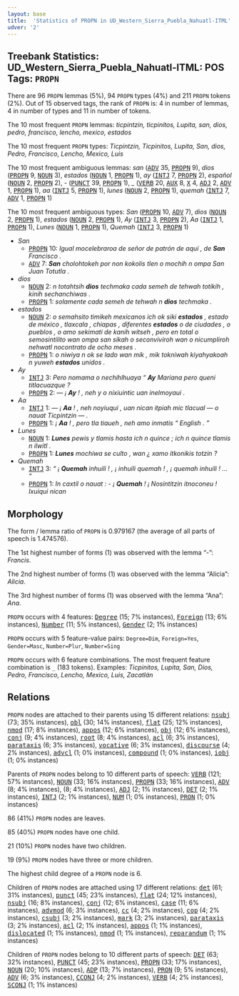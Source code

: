 ```yaml
---
layout: base
title:  'Statistics of PROPN in UD_Western_Sierra_Puebla_Nahuatl-ITML'
udver: '2'
---
```


## Treebank Statistics: UD_Western_Sierra_Puebla_Nahuatl-ITML: POS Tags: `PROPN`

There are 96 `PROPN` lemmas (5%), 94 `PROPN` types (4%) and 211 `PROPN` tokens (2%).
Out of 15 observed tags, the rank of `PROPN` is: 4 in number of lemmas, 4 in number of types and 11 in number of tokens.

The 10 most frequent `PROPN` lemmas: <em>ticpintzin, ticpinitos, Lupita, san, dios, pedro, francisco, lencho, mexico, estados</em>

The 10 most frequent `PROPN` types:  <em>Ticpintzin, Ticpinitos, Lupita, San, dios, Pedro, Francisco, Lencho, Mexico, Luis</em>

The 10 most frequent ambiguous lemmas: <em>san</em> (<tt><a href="nhi_itml-pos-ADV.html">ADV</a></tt> 35, <tt><a href="nhi_itml-pos-PROPN.html">PROPN</a></tt> 9), <em>dios</em> (<tt><a href="nhi_itml-pos-PROPN.html">PROPN</a></tt> 9, <tt><a href="nhi_itml-pos-NOUN.html">NOUN</a></tt> 3), <em>estados</em> (<tt><a href="nhi_itml-pos-NOUN.html">NOUN</a></tt> 1, <tt><a href="nhi_itml-pos-PROPN.html">PROPN</a></tt> 1), <em>ay</em> (<tt><a href="nhi_itml-pos-INTJ.html">INTJ</a></tt> 7, <tt><a href="nhi_itml-pos-PROPN.html">PROPN</a></tt> 2), <em>español</em> (<tt><a href="nhi_itml-pos-NOUN.html">NOUN</a></tt> 2, <tt><a href="nhi_itml-pos-PROPN.html">PROPN</a></tt> 2), <em>-</em> (<tt><a href="nhi_itml-pos-PUNCT.html">PUNCT</a></tt> 39, <tt><a href="nhi_itml-pos-PROPN.html">PROPN</a></tt> 1), <em>_</em> (<tt><a href="nhi_itml-pos-VERB.html">VERB</a></tt> 20, <tt><a href="nhi_itml-pos-AUX.html">AUX</a></tt> 8, <tt><a href="nhi_itml-pos-X.html">X</a></tt> 4, <tt><a href="nhi_itml-pos-ADJ.html">ADJ</a></tt> 2, <tt><a href="nhi_itml-pos-ADV.html">ADV</a></tt> 1, <tt><a href="nhi_itml-pos-PROPN.html">PROPN</a></tt> 1), <em>aa</em> (<tt><a href="nhi_itml-pos-INTJ.html">INTJ</a></tt> 5, <tt><a href="nhi_itml-pos-PROPN.html">PROPN</a></tt> 1), <em>lunes</em> (<tt><a href="nhi_itml-pos-NOUN.html">NOUN</a></tt> 2, <tt><a href="nhi_itml-pos-PROPN.html">PROPN</a></tt> 1), <em>quemah</em> (<tt><a href="nhi_itml-pos-INTJ.html">INTJ</a></tt> 7, <tt><a href="nhi_itml-pos-ADV.html">ADV</a></tt> 1, <tt><a href="nhi_itml-pos-PROPN.html">PROPN</a></tt> 1)

The 10 most frequent ambiguous types:  <em>San</em> (<tt><a href="nhi_itml-pos-PROPN.html">PROPN</a></tt> 10, <tt><a href="nhi_itml-pos-ADV.html">ADV</a></tt> 7), <em>dios</em> (<tt><a href="nhi_itml-pos-NOUN.html">NOUN</a></tt> 2, <tt><a href="nhi_itml-pos-PROPN.html">PROPN</a></tt> 1), <em>estados</em> (<tt><a href="nhi_itml-pos-NOUN.html">NOUN</a></tt> 2, <tt><a href="nhi_itml-pos-PROPN.html">PROPN</a></tt> 1), <em>Ay</em> (<tt><a href="nhi_itml-pos-INTJ.html">INTJ</a></tt> 3, <tt><a href="nhi_itml-pos-PROPN.html">PROPN</a></tt> 2), <em>Aa</em> (<tt><a href="nhi_itml-pos-INTJ.html">INTJ</a></tt> 1, <tt><a href="nhi_itml-pos-PROPN.html">PROPN</a></tt> 1), <em>Lunes</em> (<tt><a href="nhi_itml-pos-NOUN.html">NOUN</a></tt> 1, <tt><a href="nhi_itml-pos-PROPN.html">PROPN</a></tt> 1), <em>Quemah</em> (<tt><a href="nhi_itml-pos-INTJ.html">INTJ</a></tt> 3, <tt><a href="nhi_itml-pos-PROPN.html">PROPN</a></tt> 1)


* <em>San</em>
  * <tt><a href="nhi_itml-pos-PROPN.html">PROPN</a></tt> 10: <em>Igual mocelebraroa de señor de patrón de aquí , de <b>San</b> Francisco .</em>
  * <tt><a href="nhi_itml-pos-ADV.html">ADV</a></tt> 7: <em><b>San</b> cholohtokeh por non kokolis tlen o mochih n ompa San Juan Totutla .</em>
* <em>dios</em>
  * <tt><a href="nhi_itml-pos-NOUN.html">NOUN</a></tt> 2: <em>n totahtsih <b>dios</b> techmaka cada semeh de tehwah totikih , kinih sechanchiwas .</em>
  * <tt><a href="nhi_itml-pos-PROPN.html">PROPN</a></tt> 1: <em>solamente cada semeh de tehwah n <b>dios</b> techmaka .</em>
* <em>estados</em>
  * <tt><a href="nhi_itml-pos-NOUN.html">NOUN</a></tt> 2: <em>o semahsito timikeh mexicanos ich ok siki <b>estados</b> , estado de méxico , tlaxcala , chiapas , diferentes <b>estados</b> o de ciudades , o pueblos , o amo sekimati de kanih witseh , pero en total o semosintilito wan ompa san sikah o seconviviroh wan o nicumpliroh nehwatl nocontrato de ocho meses .</em>
  * <tt><a href="nhi_itml-pos-PROPN.html">PROPN</a></tt> 1: <em>o niwiya n ok se lado wan mik , mik tokniwah kiyahyakoah n yuweh <b>estados</b> unidos .</em>
* <em>Ay</em>
  * <tt><a href="nhi_itml-pos-INTJ.html">INTJ</a></tt> 3: <em>Pero nomama o nechihlhuaya “ <b>Ay</b> Mariana pero queni titlacuazque ?</em>
  * <tt><a href="nhi_itml-pos-PROPN.html">PROPN</a></tt> 2: <em>— ¡ <b>Ay</b> ! , neh y o nixiuintic uan inelmoyaui .</em>
* <em>Aa</em>
  * <tt><a href="nhi_itml-pos-INTJ.html">INTJ</a></tt> 1: <em>— ¡ <b>Aa</b> ! , neh noyiuqui , uan nican itpiah mic tlacual — o nauat Ticpintzin — .</em>
  * <tt><a href="nhi_itml-pos-PROPN.html">PROPN</a></tt> 1: <em>¡ <b>Aa</b> ! , pero tla tiaueh , neh amo inmatis “ English . ”</em>
* <em>Lunes</em>
  * <tt><a href="nhi_itml-pos-NOUN.html">NOUN</a></tt> 1: <em><b>Lunes</b> pewis y tlamis hasta ich n quince ; ich n quince tlamis n ilwitl .</em>
  * <tt><a href="nhi_itml-pos-PROPN.html">PROPN</a></tt> 1: <em><b>Lunes</b> mochiwa se culto , wan ¿ xamo itkonikis totzin ?</em>
* <em>Quemah</em>
  * <tt><a href="nhi_itml-pos-INTJ.html">INTJ</a></tt> 3: <em>“ ¡ <b>Quemah</b> inhuili ! , ¡ inhuili quemah ! , ¡ quemah inhuili ! ... ”</em>
  * <tt><a href="nhi_itml-pos-PROPN.html">PROPN</a></tt> 1: <em>In caxtil o nauat : - ¡ <b>Quemah</b> ! ¡ Nosintitzin itnoconeu ! Ixuiqui nican</em>

## Morphology

The form / lemma ratio of `PROPN` is 0.979167 (the average of all parts of speech is 1.474576).

The 1st highest number of forms (1) was observed with the lemma “-”: <em>Francis</em>.

The 2nd highest number of forms (1) was observed with the lemma “Alicia”: <em>Alicia</em>.

The 3rd highest number of forms (1) was observed with the lemma “Ana”: <em>Ana</em>.

`PROPN` occurs with 4 features: <tt><a href="nhi_itml-feat-Degree.html">Degree</a></tt> (15; 7% instances), <tt><a href="nhi_itml-feat-Foreign.html">Foreign</a></tt> (13; 6% instances), <tt><a href="nhi_itml-feat-Number.html">Number</a></tt> (11; 5% instances), <tt><a href="nhi_itml-feat-Gender.html">Gender</a></tt> (2; 1% instances)

`PROPN` occurs with 5 feature-value pairs: `Degree=Dim`, `Foreign=Yes`, `Gender=Masc`, `Number=Plur`, `Number=Sing`

`PROPN` occurs with 6 feature combinations.
The most frequent feature combination is `_` (183 tokens).
Examples: <em>Ticpinitos, Lupita, San, Dios, Pedro, Francisco, Lencho, Mexico, Luis, Zacatlán</em>


## Relations

`PROPN` nodes are attached to their parents using 15 different relations: <tt><a href="nhi_itml-dep-nsubj.html">nsubj</a></tt> (73; 35% instances), <tt><a href="nhi_itml-dep-obl.html">obl</a></tt> (30; 14% instances), <tt><a href="nhi_itml-dep-flat.html">flat</a></tt> (25; 12% instances), <tt><a href="nhi_itml-dep-nmod.html">nmod</a></tt> (17; 8% instances), <tt><a href="nhi_itml-dep-appos.html">appos</a></tt> (12; 6% instances), <tt><a href="nhi_itml-dep-obj.html">obj</a></tt> (12; 6% instances), <tt><a href="nhi_itml-dep-conj.html">conj</a></tt> (9; 4% instances), <tt><a href="nhi_itml-dep-root.html">root</a></tt> (8; 4% instances), <tt><a href="nhi_itml-dep-acl.html">acl</a></tt> (6; 3% instances), <tt><a href="nhi_itml-dep-parataxis.html">parataxis</a></tt> (6; 3% instances), <tt><a href="nhi_itml-dep-vocative.html">vocative</a></tt> (6; 3% instances), <tt><a href="nhi_itml-dep-discourse.html">discourse</a></tt> (4; 2% instances), <tt><a href="nhi_itml-dep-advcl.html">advcl</a></tt> (1; 0% instances), <tt><a href="nhi_itml-dep-compound.html">compound</a></tt> (1; 0% instances), <tt><a href="nhi_itml-dep-iobj.html">iobj</a></tt> (1; 0% instances)

Parents of `PROPN` nodes belong to 10 different parts of speech: <tt><a href="nhi_itml-pos-VERB.html">VERB</a></tt> (121; 57% instances), <tt><a href="nhi_itml-pos-NOUN.html">NOUN</a></tt> (33; 16% instances), <tt><a href="nhi_itml-pos-PROPN.html">PROPN</a></tt> (33; 16% instances), <tt><a href="nhi_itml-pos-ADV.html">ADV</a></tt> (8; 4% instances),  (8; 4% instances), <tt><a href="nhi_itml-pos-ADJ.html">ADJ</a></tt> (2; 1% instances), <tt><a href="nhi_itml-pos-DET.html">DET</a></tt> (2; 1% instances), <tt><a href="nhi_itml-pos-INTJ.html">INTJ</a></tt> (2; 1% instances), <tt><a href="nhi_itml-pos-NUM.html">NUM</a></tt> (1; 0% instances), <tt><a href="nhi_itml-pos-PRON.html">PRON</a></tt> (1; 0% instances)

86 (41%) `PROPN` nodes are leaves.

85 (40%) `PROPN` nodes have one child.

21 (10%) `PROPN` nodes have two children.

19 (9%) `PROPN` nodes have three or more children.

The highest child degree of a `PROPN` node is 6.

Children of `PROPN` nodes are attached using 17 different relations: <tt><a href="nhi_itml-dep-det.html">det</a></tt> (61; 31% instances), <tt><a href="nhi_itml-dep-punct.html">punct</a></tt> (45; 23% instances), <tt><a href="nhi_itml-dep-flat.html">flat</a></tt> (24; 12% instances), <tt><a href="nhi_itml-dep-nsubj.html">nsubj</a></tt> (16; 8% instances), <tt><a href="nhi_itml-dep-conj.html">conj</a></tt> (12; 6% instances), <tt><a href="nhi_itml-dep-case.html">case</a></tt> (11; 6% instances), <tt><a href="nhi_itml-dep-advmod.html">advmod</a></tt> (6; 3% instances), <tt><a href="nhi_itml-dep-cc.html">cc</a></tt> (4; 2% instances), <tt><a href="nhi_itml-dep-cop.html">cop</a></tt> (4; 2% instances), <tt><a href="nhi_itml-dep-csubj.html">csubj</a></tt> (3; 2% instances), <tt><a href="nhi_itml-dep-mark.html">mark</a></tt> (3; 2% instances), <tt><a href="nhi_itml-dep-parataxis.html">parataxis</a></tt> (3; 2% instances), <tt><a href="nhi_itml-dep-acl.html">acl</a></tt> (2; 1% instances), <tt><a href="nhi_itml-dep-appos.html">appos</a></tt> (1; 1% instances), <tt><a href="nhi_itml-dep-dislocated.html">dislocated</a></tt> (1; 1% instances), <tt><a href="nhi_itml-dep-nmod.html">nmod</a></tt> (1; 1% instances), <tt><a href="nhi_itml-dep-reparandum.html">reparandum</a></tt> (1; 1% instances)

Children of `PROPN` nodes belong to 10 different parts of speech: <tt><a href="nhi_itml-pos-DET.html">DET</a></tt> (63; 32% instances), <tt><a href="nhi_itml-pos-PUNCT.html">PUNCT</a></tt> (45; 23% instances), <tt><a href="nhi_itml-pos-PROPN.html">PROPN</a></tt> (33; 17% instances), <tt><a href="nhi_itml-pos-NOUN.html">NOUN</a></tt> (20; 10% instances), <tt><a href="nhi_itml-pos-ADP.html">ADP</a></tt> (13; 7% instances), <tt><a href="nhi_itml-pos-PRON.html">PRON</a></tt> (9; 5% instances), <tt><a href="nhi_itml-pos-ADV.html">ADV</a></tt> (6; 3% instances), <tt><a href="nhi_itml-pos-CCONJ.html">CCONJ</a></tt> (4; 2% instances), <tt><a href="nhi_itml-pos-VERB.html">VERB</a></tt> (4; 2% instances), <tt><a href="nhi_itml-pos-SCONJ.html">SCONJ</a></tt> (1; 1% instances)

